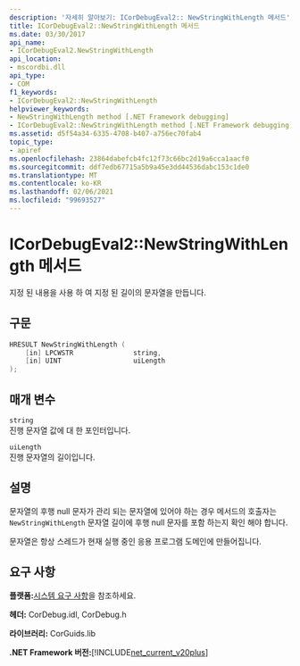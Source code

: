 ```yaml
---
description: '자세히 알아보기: ICorDebugEval2:: NewStringWithLength 메서드'
title: ICorDebugEval2::NewStringWithLength 메서드
ms.date: 03/30/2017
api_name:
- ICorDebugEval2.NewStringWithLength
api_location:
- mscordbi.dll
api_type:
- COM
f1_keywords:
- ICorDebugEval2::NewStringWithLength
helpviewer_keywords:
- NewStringWithLength method [.NET Framework debugging]
- ICorDebugEval2::NewStringWithLength method [.NET Framework debugging]
ms.assetid: d5f54a34-6335-4708-b407-a756ec70fab4
topic_type:
- apiref
ms.openlocfilehash: 23864dabefcb4fc12f73c66bc2d19a6cca1aacf0
ms.sourcegitcommit: ddf7edb67715a5b9a45e3dd44536dabc153c1de0
ms.translationtype: MT
ms.contentlocale: ko-KR
ms.lasthandoff: 02/06/2021
ms.locfileid: "99693527"
---
```

# <a name="icordebugeval2newstringwithlength-method"></a>ICorDebugEval2::NewStringWithLength 메서드

지정 된 내용을 사용 하 여 지정 된 길이의 문자열을 만듭니다.  
  
## <a name="syntax"></a>구문  
  
```cpp  
HRESULT NewStringWithLength (  
    [in] LPCWSTR               string,  
    [in] UINT                  uiLength  
);  
```  
  
## <a name="parameters"></a>매개 변수  

 `string`  
 진행 문자열 값에 대 한 포인터입니다.  
  
 `uiLength`  
 진행 문자열의 길이입니다.  
  
## <a name="remarks"></a>설명  

 문자열의 후행 null 문자가 관리 되는 문자열에 있어야 하는 경우 메서드의 호출자는 `NewStringWithLength` 문자열 길이에 후행 null 문자를 포함 하는지 확인 해야 합니다.  
  
 문자열은 항상 스레드가 현재 실행 중인 응용 프로그램 도메인에 만들어집니다.  
  
## <a name="requirements"></a>요구 사항  

 **플랫폼:**[시스템 요구 사항](../../get-started/system-requirements.md)을 참조하세요.  
  
 **헤더:** CorDebug.idl, CorDebug.h  
  
 **라이브러리:** CorGuids.lib  
  
 **.NET Framework 버전:**[!INCLUDE[net_current_v20plus](../../../../includes/net-current-v20plus-md.md)]
